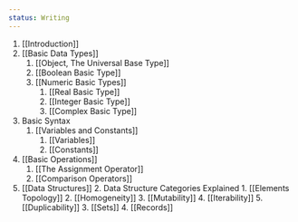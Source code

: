 ```yaml
---
status: Writing
---
```

1. [[Introduction]]
2. [[Basic Data Types]]
	1. [[Object, The Universal Base Type]]
	2. [[Boolean Basic Type]]
	3. [[Numeric Basic Types]]
		1. [[Real Basic Type]]
		2. [[Integer Basic Type]]
		3. [[Complex Basic Type]]
3. Basic Syntax
	1. [[Variables and Constants]]
		1. [[Variables]]
		2. [[Constants]]
4. [[Basic Operations]]
	1. [[The Assignment Operator]]
	2. [[Comparison Operators]]
5. [[Data Structures]]
	2. Data Structure Categories Explained
		1. [[Elements Topology]]
		2. [[Homogeneity]]
		3. [[Mutability]]
		4. [[Iterability]]
		5. [[Duplicability]]
	3. [[Sets]]
	4. [[Records]]